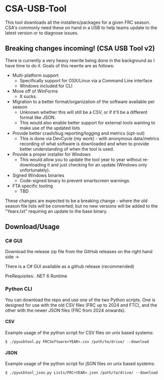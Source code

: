 # CSA-USB-Tool 

This tool downloads all the installers/packages for a given FRC season. CSA's commonly need these on hand in a USB to help
teams update to the latest version or to diagnose issues.

## Breaking changes incoming! (CSA USB Tool v2)

There is currently a very heavy rewrite being done in the background as I have time to do it.
Goals of this rewrite are as follows:

- Multi-platform support
	- Specifically support for OSX/Linux via a Command Line interface
	- Windows included for CLI
- Move off of WinForms
	- It sucks. 
- Migration to a better format/organization of the software available per season
	- Unknown whether this will still be a CSV, or if it'll be a different format like JSON.
	- This would also enable better support for external tools wanting to make use of the updated lists
- Provide better crash/bug reporting/logging and metrics (opt-out)
	- This is done via DevCycle (my work) - with anonymous data/metrics recording of what software is downloaded and when to provide better understanding of when the tool is used.
- Provide a proper installer for Windows
	- This would allow you to update the tool year to year without re-downloading it and just checking for an update (Windows only unfortunately).
- Signed Windows binaries
	- Code-signed binary to prevent smartscreen warnings.
- FTA specific tooling
	- TBD

These changes are expected to be a breaking change - where the old season file lists will be converted; but no new versions will be added to the "Years.txt" requiring an update to the base binary.

## Download/Usage

### C# GUI

Download the release zip file from the GitHub releases on the right hand side -> 

There is a C# GUI available as a github release (recommended)

PreRequisites: .NET 6 Runtime


### Python CLI

You can download the repo and use one of the two Python scripts.
One is designed for use with the old CSV files (FRC up to 2024 and FTC), and the other with the newer JSON files (FRC from 2024 onwards).

#### CSV

Example usage of the python script for CSV files on unix based systems:

```console
$ ./pyusbtool.py FRCSoftware<YEAR>.csv /path/to/drive/ --download
```

#### JSON

Example usage of the python script for jSON files on unix based systems:

```console
$ ./pyusbtool_json.py Lists/FRC<YEAR>.json /path/to/drive/ --download
```

